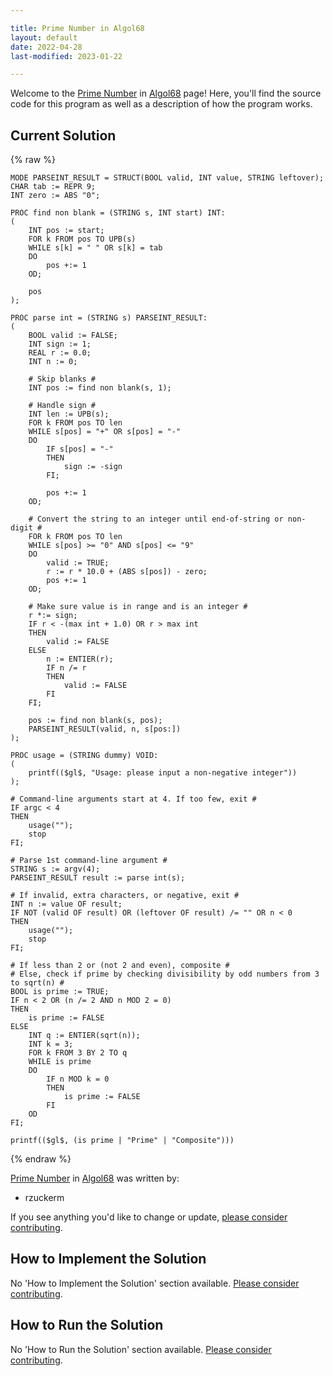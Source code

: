 ```yaml
---

title: Prime Number in Algol68
layout: default
date: 2022-04-28
last-modified: 2023-01-22

---
```


Welcome to the [Prime Number](https://sampleprograms.io/projects/prime-number) in [Algol68](https://sampleprograms.io/languages/algol68) page! Here, you'll find the source code for this program as well as a description of how the program works.

## Current Solution

{% raw %}

```algol68
MODE PARSEINT_RESULT = STRUCT(BOOL valid, INT value, STRING leftover);
CHAR tab := REPR 9;
INT zero := ABS "0";

PROC find non blank = (STRING s, INT start) INT:
(
    INT pos := start;
    FOR k FROM pos TO UPB(s)
    WHILE s[k] = " " OR s[k] = tab
    DO
        pos +:= 1
    OD;

    pos
);

PROC parse int = (STRING s) PARSEINT_RESULT:
(
    BOOL valid := FALSE;
    INT sign := 1;        
    REAL r := 0.0;
    INT n := 0;

    # Skip blanks #
    INT pos := find non blank(s, 1);

    # Handle sign #
    INT len := UPB(s);
    FOR k FROM pos TO len
    WHILE s[pos] = "+" OR s[pos] = "-"
    DO
        IF s[pos] = "-"
        THEN
            sign := -sign
        FI;

        pos +:= 1
    OD;

    # Convert the string to an integer until end-of-string or non-digit #
    FOR k FROM pos TO len
    WHILE s[pos] >= "0" AND s[pos] <= "9"
    DO
        valid := TRUE;
        r := r * 10.0 + (ABS s[pos]) - zero;
        pos +:= 1
    OD;

    # Make sure value is in range and is an integer #
    r *:= sign;
    IF r < -(max int + 1.0) OR r > max int
    THEN
        valid := FALSE
    ELSE
        n := ENTIER(r);
        IF n /= r
        THEN
            valid := FALSE
        FI
    FI;

    pos := find non blank(s, pos);
    PARSEINT_RESULT(valid, n, s[pos:])
);

PROC usage = (STRING dummy) VOID:
(
    printf(($gl$, "Usage: please input a non-negative integer"))
);

# Command-line arguments start at 4. If too few, exit #
IF argc < 4
THEN
    usage("");
    stop
FI;

# Parse 1st command-line argument #
STRING s := argv(4);
PARSEINT_RESULT result := parse int(s);

# If invalid, extra characters, or negative, exit #
INT n := value OF result;
IF NOT (valid OF result) OR (leftover OF result) /= "" OR n < 0
THEN
    usage("");
    stop
FI;

# If less than 2 or (not 2 and even), composite #
# Else, check if prime by checking divisibility by odd numbers from 3 to sqrt(n) #
BOOL is prime := TRUE;
IF n < 2 OR (n /= 2 AND n MOD 2 = 0)
THEN
    is prime := FALSE
ELSE
    INT q := ENTIER(sqrt(n));
    INT k = 3;
    FOR k FROM 3 BY 2 TO q
    WHILE is prime
    DO
        IF n MOD k = 0
        THEN
            is prime := FALSE
        FI
    OD
FI;

printf(($gl$, (is prime | "Prime" | "Composite")))
```

{% endraw %}

[Prime Number](https://sampleprograms.io/projects/prime-number) in [Algol68](https://sampleprograms.io/languages/algol68) was written by:

- rzuckerm

If you see anything you'd like to change or update, [please consider contributing](https://github.com/TheRenegadeCoder/sample-programs).

## How to Implement the Solution

No 'How to Implement the Solution' section available. [Please consider contributing](https://github.com/TheRenegadeCoder/sample-programs-website).

## How to Run the Solution

No 'How to Run the Solution' section available. [Please consider contributing](https://github.com/TheRenegadeCoder/sample-programs-website).